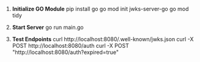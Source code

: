 1. **Initialize GO Module**
pip install go
go mod init jwks-server-go
go mod tidy

2. **Start Server**
go run main.go

3. **Test Endpoints**
curl http://localhost:8080/.well-known/jwks.json
curl -X POST http://localhost:8080/auth
curl -X POST "http://localhost:8080/auth?expired=true"
